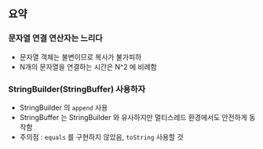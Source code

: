 ## 요약
### 문자열 연결 연산자는 느리다

- 문자열 객체는 불변이므로 복사가 불가피하
- N개의 문자열을 연결하는 시간은 N^2 에 비례함

### StringBuilder(StringBuffer)  사용하자

- StringBuilder 의 `append` 사용
- StringBuffer 는 StringBuilder 와 유사하지만 멀티스레드 환경에서도 안전하게 동작함
- 주의점  : `equals` 를 구현하지 않았음, `toString` 사용할 것